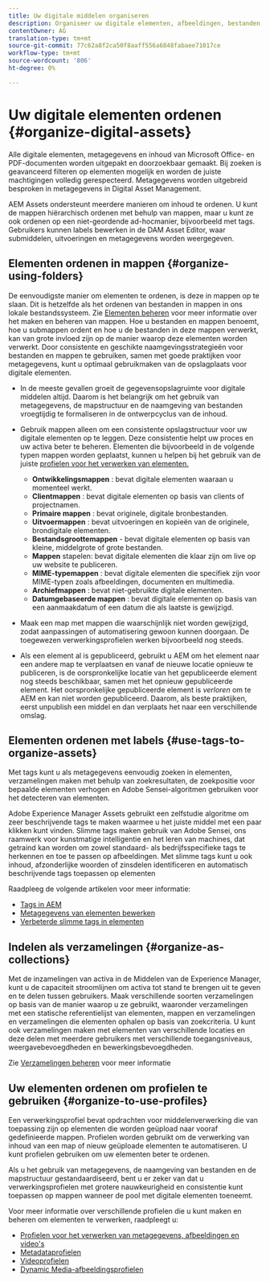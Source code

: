 ```yaml
---
title: Uw digitale middelen organiseren
description: Organiseer uw digitale elementen, afbeeldingen, bestanden, mappen enzovoort met behulp van Experience Manager.
contentOwner: AG
translation-type: tm+mt
source-git-commit: 77c62a8f2ca50f8aaff556a6848fabaee71017ce
workflow-type: tm+mt
source-wordcount: '806'
ht-degree: 0%

---
```



# Uw digitale elementen ordenen {#organize-digital-assets}

Alle digitale elementen, metagegevens en inhoud van Microsoft Office- en PDF-documenten worden uitgepakt en doorzoekbaar gemaakt. Bij zoeken is geavanceerd filteren op elementen mogelijk en worden de juiste machtigingen volledig gerespecteerd. Metagegevens worden uitgebreid besproken in metagegevens in Digital Asset Management.

AEM Assets ondersteunt meerdere manieren om inhoud te ordenen. U kunt de mappen hiërarchisch ordenen met behulp van mappen, maar u kunt ze ook ordenen op een niet-geordende ad-hocmanier, bijvoorbeeld met tags. Gebruikers kunnen labels bewerken in de DAM Asset Editor, waar submiddelen, uitvoeringen en metagegevens worden weergegeven.

## Elementen ordenen in mappen {#organize-using-folders}

De eenvoudigste manier om elementen te ordenen, is deze in mappen op te slaan. Dit is hetzelfde als het ordenen van bestanden in mappen in ons lokale bestandssysteem. Zie [Elementen beheren](managing-assets-touch-ui.md) voor meer informatie over het maken en beheren van mappen. Hoe u bestanden en mappen benoemt, hoe u submappen ordent en hoe u de bestanden in deze mappen verwerkt, kan van grote invloed zijn op de manier waarop deze elementen worden verwerkt. Door consistente en geschikte naamgevingsstrategieën voor bestanden en mappen te gebruiken, samen met goede praktijken voor metagegevens, kunt u optimaal gebruikmaken van de opslagplaats voor digitale elementen.

* In de meeste gevallen groeit de gegevensopslagruimte voor digitale middelen altijd. Daarom is het belangrijk om het gebruik van metagegevens, de mapstructuur en de naamgeving van bestanden vroegtijdig te formaliseren in de ontwerpcyclus van de inhoud.
* Gebruik mappen alleen om een consistente opslagstructuur voor uw digitale elementen op te leggen. Deze consistentie helpt uw proces en uw activa beter te beheren. Elementen die bijvoorbeeld in de volgende typen mappen worden geplaatst, kunnen u helpen bij het gebruik van de juiste [profielen voor het verwerken van elementen.](processing-profiles.md)

   * **Ontwikkelingsmappen** : bevat digitale elementen waaraan u momenteel werkt.
   * **Clientmappen** : bevat digitale elementen op basis van clients of projectnamen.
   * **Primaire mappen** : bevat originele, digitale bronbestanden.
   * **Uitvoermappen** : bevat uitvoeringen en kopieën van de originele, brondigitale elementen.
   * **Bestandsgroottemappen**  - bevat digitale elementen op basis van kleine, middelgrote of grote bestanden.
   * **Mappen**  stapelen: bevat digitale elementen die klaar zijn om live op uw website te publiceren.
   * **MIME-typemappen** : bevat digitale elementen die specifiek zijn voor MIME-typen zoals afbeeldingen, documenten en multimedia.
   * **Archiefmappen** : bevat niet-gebruikte digitale elementen.
   * **Datumgebaseerde mappen** : bevat digitale elementen op basis van een aanmaakdatum of een datum die als laatste is gewijzigd.

* Maak een map met mappen die waarschijnlijk niet worden gewijzigd, zodat aanpassingen of automatisering gewoon kunnen doorgaan. De toegewezen verwerkingsprofielen werken bijvoorbeeld nog steeds.
* Als een element al is gepubliceerd, gebruikt u AEM om het element naar een andere map te verplaatsen en vanaf de nieuwe locatie opnieuw te publiceren, is de oorspronkelijke locatie van het gepubliceerde element nog steeds beschikbaar, samen met het opnieuw gepubliceerde element. Het oorspronkelijke gepubliceerde element is *verloren* om te AEM en kan niet worden gepubliceerd. Daarom, als beste praktijken, eerst unpublish een middel en dan verplaats het naar een verschillende omslag.

## Elementen ordenen met labels {#use-tags-to-organize-assets}

Met tags kunt u als metagegevens eenvoudig zoeken in elementen, verzamelingen maken met behulp van zoekresultaten, de zoekpositie voor bepaalde elementen verhogen en Adobe Sensei-algoritmen gebruiken voor het detecteren van elementen.

Adobe Experience Manager Assets gebruikt een zelfstudie algoritme om zeer beschrijvende tags te maken waarmee u het juiste middel met een paar klikken kunt vinden. Slimme tags maken gebruik van Adobe Sensei, ons raamwerk voor kunstmatige intelligentie en het leren van machines, dat getraind kan worden om zowel standaard- als bedrijfsspecifieke tags te herkennen en toe te passen op afbeeldingen. Met slimme tags kunt u ook inhoud, afzonderlijke woorden of zinsdelen identificeren en automatisch beschrijvende tags toepassen op elementen

Raadpleeg de volgende artikelen voor meer informatie:

* [Tags in AEM](/help/sites-authoring/tags.md)
* [Metagegevens van elementen bewerken](meta-edit.md)
* [Verbeterde slimme tags in elementen](enhanced-smart-tags.md)

## Indelen als verzamelingen {#organize-as-collections}

Met de inzamelingen van activa in de Middelen van de Experience Manager, kunt u de capaciteit stroomlijnen om activa tot stand te brengen uit te geven en te delen tussen gebruikers. Maak verschillende soorten verzamelingen op basis van de manier waarop u ze gebruikt, waaronder verzamelingen met een statische referentielijst van elementen, mappen en verzamelingen en verzamelingen die elementen ophalen op basis van zoekcriteria.  U kunt ook verzamelingen maken met elementen van verschillende locaties en deze delen met meerdere gebruikers met verschillende toegangsniveaus, weergavebevoegdheden en bewerkingsbevoegdheden.

Zie [Verzamelingen beheren](managing-collections-touch-ui.md) voor meer informatie

<!-- TBD items: add screenshots where applicable
Any hints/recommendations of when to use what method of organizing? Some examples of how organizing helps towards a better taxonomy and improved content velocity.
Add back links to blog posts by marketing?
-->

## Uw elementen ordenen om profielen te gebruiken {#organize-to-use-profiles}

Een verwerkingsprofiel bevat opdrachten voor middelenverwerking die van toepassing zijn op elementen die worden geüpload naar vooraf gedefinieerde mappen. Profielen worden gebruikt om de verwerking van inhoud van een map of nieuw geüploade elementen te automatiseren. U kunt profielen gebruiken om uw elementen beter te ordenen.

Als u het gebruik van metagegevens, de naamgeving van bestanden en de mapstructuur gestandaardiseerd, bent u er zeker van dat u verwerkingsprofielen met grotere nauwkeurigheid en consistentie kunt toepassen op mappen wanneer de pool met digitale elementen toeneemt.

Voor meer informatie over verschillende profielen die u kunt maken en beheren om elementen te verwerken, raadpleegt u:

* [Profielen voor het verwerken van metagegevens, afbeeldingen en video&#39;s](processing-profiles.md)
* [Metadataprofielen](metadata-profiles.md)
* [Videoprofielen](video-profiles.md)
* [Dynamic Media-afbeeldingsprofielen](image-profiles.md)
